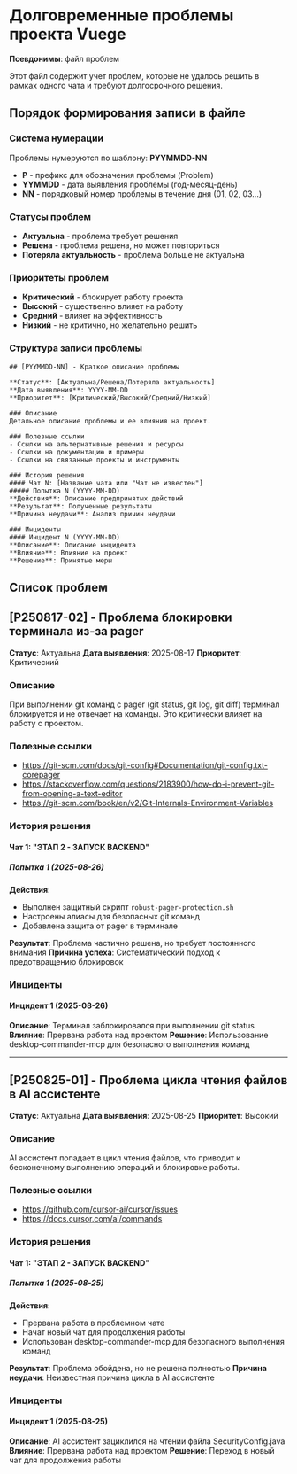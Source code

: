 # Долговременные проблемы проекта Vuege

**Псевдонимы**: файл проблем

Этот файл содержит учет проблем, которые не удалось решить в рамках одного чата и требуют долгосрочного решения.

## Порядок формирования записи в файле

### Система нумерации
Проблемы нумеруются по шаблону: **PYYMMDD-NN**
- **P** - префикс для обозначения проблемы (Problem)
- **YYMMDD** - дата выявления проблемы (год-месяц-день)
- **NN** - порядковый номер проблемы в течение дня (01, 02, 03...)

### Статусы проблем
- **Актуальна** - проблема требует решения
- **Решена** - проблема решена, но может повториться
- **Потеряла актуальность** - проблема больше не актуальна

### Приоритеты проблем
- **Критический** - блокирует работу проекта
- **Высокий** - существенно влияет на работу
- **Средний** - влияет на эффективность
- **Низкий** - не критично, но желательно решить

### Структура записи проблемы
```
## [PYYMMDD-NN] - Краткое описание проблемы

**Статус**: [Актуальна/Решена/Потеряла актуальность]
**Дата выявления**: YYYY-MM-DD
**Приоритет**: [Критический/Высокий/Средний/Низкий]

### Описание
Детальное описание проблемы и ее влияния на проект.

### Полезные ссылки
- Ссылки на альтернативные решения и ресурсы
- Ссылки на документацию и примеры
- Ссылки на связанные проекты и инструменты

### История решения
#### Чат N: [Название чата или "Чат не известен"]
##### Попытка N (YYYY-MM-DD)
**Действия**: Описание предпринятых действий
**Результат**: Полученные результаты
**Причина неудачи**: Анализ причин неудачи

### Инциденты
#### Инцидент N (YYYY-MM-DD)
**Описание**: Описание инцидента
**Влияние**: Влияние на проект
**Решение**: Принятые меры
```

## Список проблем

## [P250817-02] - Проблема блокировки терминала из-за pager

**Статус**: Актуальна
**Дата выявления**: 2025-08-17
**Приоритет**: Критический

### Описание
При выполнении git команд с pager (git status, git log, git diff) терминал блокируется и не отвечает на команды. Это критически влияет на работу с проектом.

### Полезные ссылки
- https://git-scm.com/docs/git-config#Documentation/git-config.txt-corepager
- https://stackoverflow.com/questions/2183900/how-do-i-prevent-git-from-opening-a-text-editor
- https://git-scm.com/book/en/v2/Git-Internals-Environment-Variables

### История решения
#### Чат 1: "ЭТАП 2 - ЗАПУСК BACKEND"
##### Попытка 1 (2025-08-26)
**Действия**: 
- Выполнен защитный скрипт `robust-pager-protection.sh`
- Настроены алиасы для безопасных git команд
- Добавлена защита от pager в терминале

**Результат**: Проблема частично решена, но требует постоянного внимания
**Причина успеха**: Систематический подход к предотвращению блокировок

### Инциденты
#### Инцидент 1 (2025-08-26)
**Описание**: Терминал заблокировался при выполнении git status
**Влияние**: Прервана работа над проектом
**Решение**: Использование desktop-commander-mcp для безопасного выполнения команд

---

## [P250825-01] - Проблема цикла чтения файлов в AI ассистенте

**Статус**: Актуальна
**Дата выявления**: 2025-08-25
**Приоритет**: Высокий

### Описание
AI ассистент попадает в цикл чтения файлов, что приводит к бесконечному выполнению операций и блокировке работы.

### Полезные ссылки
- https://github.com/cursor-ai/cursor/issues
- https://docs.cursor.com/ai/commands

### История решения
#### Чат 1: "ЭТАП 2 - ЗАПУСК BACKEND"
##### Попытка 1 (2025-08-25)
**Действия**: 
- Прервана работа в проблемном чате
- Начат новый чат для продолжения работы
- Использован desktop-commander-mcp для безопасного выполнения команд

**Результат**: Проблема обойдена, но не решена полностью
**Причина неудачи**: Неизвестная причина цикла в AI ассистенте

### Инциденты
#### Инцидент 1 (2025-08-25)
**Описание**: AI ассистент зациклился на чтении файла SecurityConfig.java
**Влияние**: Прервана работа над проектом
**Решение**: Переход в новый чат для продолжения работы